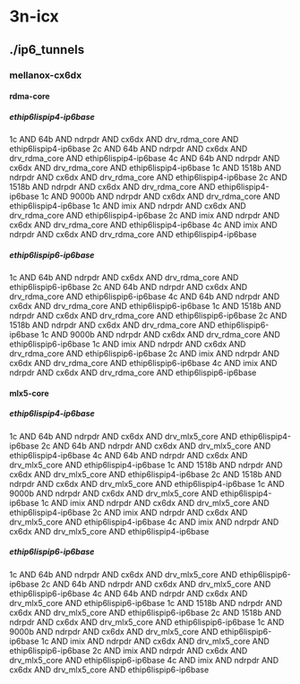 # 3n-icx
## ./ip6_tunnels
### mellanox-cx6dx
#### rdma-core
##### ethip6lispip4-ip6base
1c AND 64b AND ndrpdr AND cx6dx AND drv_rdma_core AND ethip6lispip4-ip6base
2c AND 64b AND ndrpdr AND cx6dx AND drv_rdma_core AND ethip6lispip4-ip6base
4c AND 64b AND ndrpdr AND cx6dx AND drv_rdma_core AND ethip6lispip4-ip6base
1c AND 1518b AND ndrpdr AND cx6dx AND drv_rdma_core AND ethip6lispip4-ip6base
2c AND 1518b AND ndrpdr AND cx6dx AND drv_rdma_core AND ethip6lispip4-ip6base
1c AND 9000b AND ndrpdr AND cx6dx AND drv_rdma_core AND ethip6lispip4-ip6base
1c AND imix AND ndrpdr AND cx6dx AND drv_rdma_core AND ethip6lispip4-ip6base
2c AND imix AND ndrpdr AND cx6dx AND drv_rdma_core AND ethip6lispip4-ip6base
4c AND imix AND ndrpdr AND cx6dx AND drv_rdma_core AND ethip6lispip4-ip6base
##### ethip6lispip6-ip6base
1c AND 64b AND ndrpdr AND cx6dx AND drv_rdma_core AND ethip6lispip6-ip6base
2c AND 64b AND ndrpdr AND cx6dx AND drv_rdma_core AND ethip6lispip6-ip6base
4c AND 64b AND ndrpdr AND cx6dx AND drv_rdma_core AND ethip6lispip6-ip6base
1c AND 1518b AND ndrpdr AND cx6dx AND drv_rdma_core AND ethip6lispip6-ip6base
2c AND 1518b AND ndrpdr AND cx6dx AND drv_rdma_core AND ethip6lispip6-ip6base
1c AND 9000b AND ndrpdr AND cx6dx AND drv_rdma_core AND ethip6lispip6-ip6base
1c AND imix AND ndrpdr AND cx6dx AND drv_rdma_core AND ethip6lispip6-ip6base
2c AND imix AND ndrpdr AND cx6dx AND drv_rdma_core AND ethip6lispip6-ip6base
4c AND imix AND ndrpdr AND cx6dx AND drv_rdma_core AND ethip6lispip6-ip6base
#### mlx5-core
##### ethip6lispip4-ip6base
1c AND 64b AND ndrpdr AND cx6dx AND drv_mlx5_core AND ethip6lispip4-ip6base
2c AND 64b AND ndrpdr AND cx6dx AND drv_mlx5_core AND ethip6lispip4-ip6base
4c AND 64b AND ndrpdr AND cx6dx AND drv_mlx5_core AND ethip6lispip4-ip6base
1c AND 1518b AND ndrpdr AND cx6dx AND drv_mlx5_core AND ethip6lispip4-ip6base
2c AND 1518b AND ndrpdr AND cx6dx AND drv_mlx5_core AND ethip6lispip4-ip6base
1c AND 9000b AND ndrpdr AND cx6dx AND drv_mlx5_core AND ethip6lispip4-ip6base
1c AND imix AND ndrpdr AND cx6dx AND drv_mlx5_core AND ethip6lispip4-ip6base
2c AND imix AND ndrpdr AND cx6dx AND drv_mlx5_core AND ethip6lispip4-ip6base
4c AND imix AND ndrpdr AND cx6dx AND drv_mlx5_core AND ethip6lispip4-ip6base
##### ethip6lispip6-ip6base
1c AND 64b AND ndrpdr AND cx6dx AND drv_mlx5_core AND ethip6lispip6-ip6base
2c AND 64b AND ndrpdr AND cx6dx AND drv_mlx5_core AND ethip6lispip6-ip6base
4c AND 64b AND ndrpdr AND cx6dx AND drv_mlx5_core AND ethip6lispip6-ip6base
1c AND 1518b AND ndrpdr AND cx6dx AND drv_mlx5_core AND ethip6lispip6-ip6base
2c AND 1518b AND ndrpdr AND cx6dx AND drv_mlx5_core AND ethip6lispip6-ip6base
1c AND 9000b AND ndrpdr AND cx6dx AND drv_mlx5_core AND ethip6lispip6-ip6base
1c AND imix AND ndrpdr AND cx6dx AND drv_mlx5_core AND ethip6lispip6-ip6base
2c AND imix AND ndrpdr AND cx6dx AND drv_mlx5_core AND ethip6lispip6-ip6base
4c AND imix AND ndrpdr AND cx6dx AND drv_mlx5_core AND ethip6lispip6-ip6base